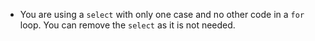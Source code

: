 - You are using a `select` with only one case and no other code in a `for` loop. You can remove the `select` as it is not needed.
